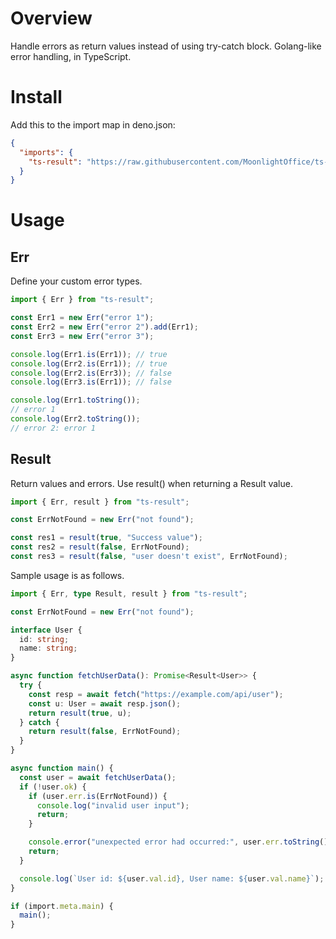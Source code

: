 # Overview

Handle errors as return values instead of using try-catch block. Golang-like error handling, in
TypeScript.

# Install

Add this to the import map in deno.json:

```json
{
  "imports": {
    "ts-result": "https://raw.githubusercontent.com/MoonlightOffice/ts-result/v0.0.1/result.ts"
  }
}
```

# Usage

## Err

Define your custom error types.

```TypeScript
import { Err } from "ts-result";

const Err1 = new Err("error 1");
const Err2 = new Err("error 2").add(Err1);
const Err3 = new Err("error 3");

console.log(Err1.is(Err1)); // true
console.log(Err2.is(Err1)); // true
console.log(Err2.is(Err3)); // false
console.log(Err3.is(Err1)); // false

console.log(Err1.toString());
// error 1
console.log(Err2.toString());
// error 2: error 1
```

## Result

Return values and errors. Use result() when returning a Result value.

```TypeScript
import { Err, result } from "ts-result";

const ErrNotFound = new Err("not found");

const res1 = result(true, "Success value");
const res2 = result(false, ErrNotFound);
const res3 = result(false, "user doesn't exist", ErrNotFound);
```

Sample usage is as follows.

```TypeScript
import { Err, type Result, result } from "ts-result";

const ErrNotFound = new Err("not found");

interface User {
  id: string;
  name: string;
}

async function fetchUserData(): Promise<Result<User>> {
  try {
    const resp = await fetch("https://example.com/api/user");
    const u: User = await resp.json();
    return result(true, u);
  } catch {
    return result(false, ErrNotFound);
  }
}

async function main() {
  const user = await fetchUserData();
  if (!user.ok) {
    if (user.err.is(ErrNotFound)) {
      console.log("invalid user input");
      return;
    }

    console.error("unexpected error had occurred:", user.err.toString());
    return;
  }

  console.log(`User id: ${user.val.id}, User name: ${user.val.name}`);
}

if (import.meta.main) {
  main();
}
```
